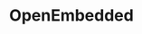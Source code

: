 ---
description: "OpenEmbedded provides a build environment for cross-compilation, packaging\
  \ and creation of images for Linux-based embedded systems.\r\n\r\nOpenEmbedded supports\
  \ building a wide variety of software and includes support for various popular programming\
  \ languages such as C, C++, Perl, Python, Java, C# (Mono), Rust, Go and more.\r\n\
  \r\nPopular projects that use OpenEmbedded at their core include the Yocto Project,\
  \ Gumstix, WebOS, Beagleboard/Pandaboard, etc. We also support building images for\
  \ common single board computers such as the Raspberry Pi."
layout: stand
logo: stands/openembedded/logo.png
new_this_year: "Since FOSDEM 2020, the OpenEmbedded project has made two major releases\
  \ on our usual 6-month schedule, \"dunfell\" in April and \"gatesgarth\" in November,\
  \ along with several minor maintenance releases to fix bugs and security issues\
  \ in upstream projects. Working with Yocto Project, the \"dunfell\" release is our\
  \ first Long Term Support (LTS) release which will be maintained for at least 2\
  \ years from the initial release date. The \"dunfell\" release included major improvements\
  \ to reproducible builds, the hash equivalence server and other key project features.\
  \ This was also our first release to be entirely free of obsolete Python 2 dependencies\
  \ within the core metadata (although Python 2 support continues to be available\
  \ via the meta-python2 layer). Our most recent release includes support for GCC\
  \ 10, Linux 5.8, glibc 2.32 as well as around 245 other recipe upgrades and represents\
  \ the work of over 170 contributors to the project. Support for new programming\
  \ languages such as Rust and new target architectures such as RISCV continues to\
  \ improve.\r\n\r\nThe project is currently working towards the next release codenamed\
  \ \"hardknott\" which is scheduled for April 2021. Further improvements are expected\
  \ to the build reproducibility, autobuilder, hash equivalency service and security\
  \ processes. We're also working on bringing full support for Rust into the core\
  \ metadata. A new locked sstate feature is being planned which if successfully integrated\
  \ will allow improvements to the extensible SDK and enable better use of sstate\
  \ mirrors to accelerate builds. The regular process of upgrading recipes continues\
  \ as ever, with support for the new Linux 5.10 LTS release expected to land in our\
  \ master branch before FOSDEM 2021."
showcase: "The OpenEmbedded project allows you to build a fully customised Embedded\
  \ Linux distribution for a wide variety of target hardware and applications. Each\
  \ package is cross-compiled from source with many configuration options exposed\
  \ allowing you to perform any level of fine tuning you desire. As well as producing\
  \ ready-to-use images which can be copied to SD card, flash memory or other appropriate\
  \ storage and booted on the target device, with OpenEmbedded you can maintain custom\
  \ package feeds and other artifacts enabling direct or over-the-air (OTA) update\
  \ of the software on your device after installation. OpenEmbedded also supports\
  \ building Docker-compatible container images with license compliance tooling and\
  \ reproducibility which can't be found when creating images via a Dockerfile.\r\n\
  \r\nOur virtual stand this year will showcase some of the third-party hardware which\
  \ is supported by OpenEmbedded as well as some of the applications you can build\
  \ and deploy. We'll show you how to get started with the project and where to find\
  \ our community online. Various developers and users within our community will be\
  \ hosting the stand at different times so feel free to drop by and say hello!"
themes:
- IoT
title: OpenEmbedded
website: https://www.openembedded.org/wiki/Main_Page
---